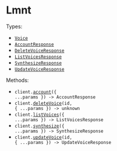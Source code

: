 # Lmnt

Types:

- <code><a href="./src/resources/top-level.ts">Voice</a></code>
- <code><a href="./src/resources/top-level.ts">AccountResponse</a></code>
- <code><a href="./src/resources/top-level.ts">DeleteVoiceResponse</a></code>
- <code><a href="./src/resources/top-level.ts">ListVoicesResponse</a></code>
- <code><a href="./src/resources/top-level.ts">SynthesizeResponse</a></code>
- <code><a href="./src/resources/top-level.ts">UpdateVoiceResponse</a></code>

Methods:

- <code title="get /v1/account">client.<a href="./src/index.ts">account</a>({ ...params }) -> AccountResponse</code>
- <code title="delete /v1/ai/voice/{id}">client.<a href="./src/index.ts">deleteVoice</a>(id, { ...params }) -> unknown</code>
- <code title="get /v1/ai/voice/list">client.<a href="./src/index.ts">listVoices</a>({ ...params }) -> ListVoicesResponse</code>
- <code title="post /v1/ai/speech">client.<a href="./src/index.ts">synthesize</a>({ ...params }) -> SynthesizeResponse</code>
- <code title="put /v1/ai/voice/{id}">client.<a href="./src/index.ts">updateVoice</a>(id, { ...params }) -> UpdateVoiceResponse</code>
